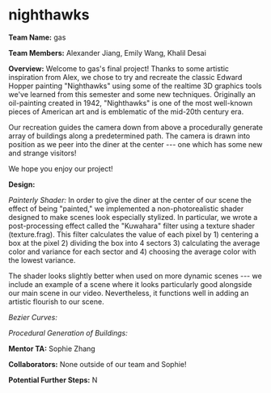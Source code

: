 # nighthawks

**Team Name:**
gas

**Team Members:**
Alexander Jiang, Emily Wang, Khalil Desai

**Overview:**
Welcome to gas's final project! Thanks to some artistic inspiration from Alex, we chose to try and 
recreate the classic Edward Hopper painting "Nighthawks" using some of the realtime 3D graphics tools
we've learned from this semester and some new techniques. Originally an oil-painting created in 1942,
"Nighthawks" is one of the most well-known pieces of American art and is emblematic of the mid-20th century
era.

Our recreation guides the camera down from above a procedurally generate array of buildings along a predetermined path.
The camera is drawn into position as we peer into the diner at the center --- one which has some new and strange visitors!

We hope you enjoy our project!

**Design:**

*Painterly Shader:*
In order to give the diner at the center of our scene the effect of being "painted," we implemented a non-photorealistic
shader designed to make scenes look especially stylized. In particular, we wrote a post-processing effect called the "Kuwahara"
filter using a texture shader (texture.frag). This filter calculates the value of each pixel by 1) centering a box at the pixel 2) dividing the box
into 4 sectors 3) calculating the average color and variance for each sector and 4) choosing the average color with the lowest variance.

The shader looks slightly better when used on more dynamic scenes --- we include an example of a scene where it looks particularly good
alongside our main scene in our video. Nevertheless, it functions well in adding an artistic flourish to our scene.

*Bezier Curves:*

*Procedural Generation of Buildings:*



**Mentor TA:**
Sophie Zhang

**Collaborators:**
None outside of our team and Sophie!

**Potential Further Steps:**
N
